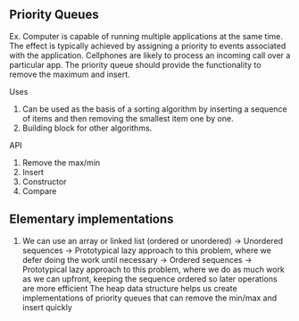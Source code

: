 ## Priority Queues
Ex. Computer is capable of running multiple applications at the same time.  The effect is typically achieved by assigning a priority to events associated with the application.  Cellphones are likely to process an incoming call over a particular app.  The priority queue should provide the functionality to remove the maximum and insert.

Uses
1. Can be used as the basis of a sorting algorithm by inserting a sequence of items and then removing the smallest item one by one.
2. Building block for other algorithms.

API
1. Remove the max/min
2. Insert
3. Constructor
4. Compare

## Elementary implementations
1. We can use an array or linked list (ordered or unordered)
-> Unordered sequences -> Prototypical lazy approach to this problem, where we defer doing the work until necessary
-> Ordered sequences -> Prototypical lazy approach to this problem, where we do as much work as we can upfront, keeping the sequence ordered so later operations are more efficient
The heap data structure helps us create implementations of priority queues that can remove the min/max and insert quickly
